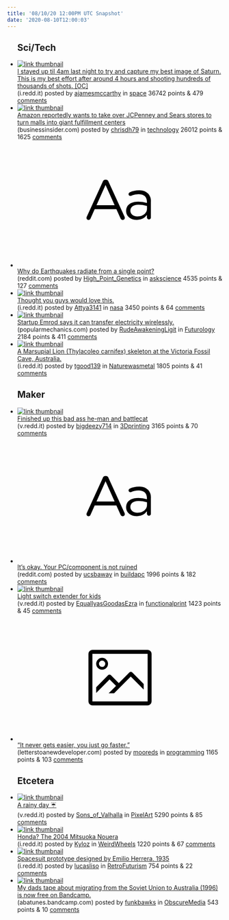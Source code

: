 ```yaml
---
title: '08/10/20 12:00PM UTC Snapshot'
date: '2020-08-10T12:00:03'
---
```

<ul>
<h2>Sci/Tech</h2>

<li><a href='https://i.redd.it/g919tebr31g51.jpg'><img src='https://b.thumbs.redditmedia.com/f99lYFuXywdGk_uiXA40rvW5fFg82dL7atrpLiAqreg.jpg' alt='link thumbnail'></a><div><div class='linkTitle'><a href='https://i.redd.it/g919tebr31g51.jpg'>I stayed up til 4am last night to try and capture my best image of Saturn. This is my best effort after around 4 hours and shooting hundreds of thousands of shots. [OC]</a></div>(i.redd.it) posted by <a href='https://www.reddit.com/user/ajamesmccarthy'>ajamesmccarthy</a> in <a href='https://www.reddit.com/r/space'>space</a> 36742 points & 479 <a href='https://www.reddit.com/r/space/comments/i6pi0k/i_stayed_up_til_4am_last_night_to_try_and_capture/'>comments</a></div></li>

<li><a href='https://www.businessinsider.com/amazon-looks-to-turn-malls-into-giant-fulfillment-centers-report-2020-8'><img src='https://b.thumbs.redditmedia.com/KgLcajbs3Z4pF2S2R_1z_1cbrQM5Sh0cozHlFJao8NY.jpg' alt='link thumbnail'></a><div><div class='linkTitle'><a href='https://www.businessinsider.com/amazon-looks-to-turn-malls-into-giant-fulfillment-centers-report-2020-8'>Amazon reportedly wants to take over JCPenney and Sears stores to turn malls into giant fulfillment centers</a></div>(businessinsider.com) posted by <a href='https://www.reddit.com/user/chrisdh79'>chrisdh79</a> in <a href='https://www.reddit.com/r/technology'>technology</a> 26012 points & 1625 <a href='https://www.reddit.com/r/technology/comments/i6rj8f/amazon_reportedly_wants_to_take_over_jcpenney_and/'>comments</a></div></li>

<li><a href='https://www.reddit.com/r/askscience/comments/i6jbzq/why_do_earthquakes_radiate_from_a_single_point/'><svg version='1.1' viewBox='-34 -12 104 64' preserveAspectRatio='xMidYMid slice' xmlns='http://www.w3.org/2000/svg' xmlns:xlink='http://www.w3.org/1999/xlink'>
    <title>text link thumbnail</title>
    <path d='M12.19,8.84a1.45,1.45,0,0,0-1.4-1h-.12a1.46,1.46,0,0,0-1.42,1L1.14,26.56a1.29,1.29,0,0,0-.14.59,1,1,0,0,0,1,1,1.12,1.12,0,0,0,1.08-.77l2.08-4.65h11l2.08,4.59a1.24,1.24,0,0,0,1.12.83,1.08,1.08,0,0,0,1.08-1.08,1.64,1.64,0,0,0-.14-.57ZM6.08,20.71l4.59-10.22,4.6,10.22Z'>
    </path>
    <path d='M32.24,14.78A6.35,6.35,0,0,0,27.6,13.2a11.36,11.36,0,0,0-4.7,1,1,1,0,0,0-.58.89,1,1,0,0,0,.94.92,1.23,1.23,0,0,0,.39-.08,8.87,8.87,0,0,1,3.72-.81c2.7,0,4.28,1.33,4.28,3.92v.5a15.29,15.29,0,0,0-4.42-.61c-3.64,0-6.14,1.61-6.14,4.64v.05c0,2.95,2.7,4.48,5.37,4.48a6.29,6.29,0,0,0,5.19-2.48V26.9a1,1,0,0,0,1,1,1,1,0,0,0,1-1.06V19A5.71,5.71,0,0,0,32.24,14.78Zm-.56,7.7c0,2.28-2.17,3.89-4.81,3.89-1.94,0-3.61-1.06-3.61-2.86v-.06c0-1.8,1.5-3,4.2-3a15.2,15.2,0,0,1,4.22.61Z'>
    </path>
    </svg></a><div><div class='linkTitle'><a href='https://www.reddit.com/r/askscience/comments/i6jbzq/why_do_earthquakes_radiate_from_a_single_point/'>Why do Earthquakes radiate from a single point?</a></div>(reddit.com) posted by <a href='https://www.reddit.com/user/High_Point_Genetics'>High_Point_Genetics</a> in <a href='https://www.reddit.com/r/askscience'>askscience</a> 4535 points & 127 <a href='https://www.reddit.com/r/askscience/comments/i6jbzq/why_do_earthquakes_radiate_from_a_single_point/'>comments</a></div></li>

<li><a href='https://i.redd.it/ps3uqet8pzf51.jpg'><img src='https://a.thumbs.redditmedia.com/_yTytk5FpqS8sI2gAI-zwblVICDGfsHy63ZKjqh4uS0.jpg' alt='link thumbnail'></a><div><div class='linkTitle'><a href='https://i.redd.it/ps3uqet8pzf51.jpg'>Thought you guys would love this.</a></div>(i.redd.it) posted by <a href='https://www.reddit.com/user/Attya3141'>Attya3141</a> in <a href='https://www.reddit.com/r/nasa'>nasa</a> 3450 points & 64 <a href='https://www.reddit.com/r/nasa/comments/i6kizr/thought_you_guys_would_love_this/'>comments</a></div></li>

<li><a href='https://www.popularmechanics.com/science/a33522699/wireless-electricity-new-zealand/'><img src='https://b.thumbs.redditmedia.com/t33bOscGyn95gsifXLLZeRwxqzE77l8cdBHkHOCnydg.jpg' alt='link thumbnail'></a><div><div class='linkTitle'><a href='https://www.popularmechanics.com/science/a33522699/wireless-electricity-new-zealand/'>Startup Emrod says it can transfer electricity wirelessly.</a></div>(popularmechanics.com) posted by <a href='https://www.reddit.com/user/RudeAwakeningLigit'>RudeAwakeningLigit</a> in <a href='https://www.reddit.com/r/Futurology'>Futurology</a> 2184 points & 411 <a href='https://www.reddit.com/r/Futurology/comments/i6ibzn/startup_emrod_says_it_can_transfer_electricity/'>comments</a></div></li>

<li><a href='https://i.redd.it/t4cl7bomt2g51.jpg'><img src='https://b.thumbs.redditmedia.com/boKM91tcF0jG2Bclk_KlCBG5dnWQpHmylPIE6mO4KmQ.jpg' alt='link thumbnail'></a><div><div class='linkTitle'><a href='https://i.redd.it/t4cl7bomt2g51.jpg'>A Marsupial Lion (Thylacoleo carnifex) skeleton at the Victoria Fossil Cave, Australia.</a></div>(i.redd.it) posted by <a href='https://www.reddit.com/user/tgood139'>tgood139</a> in <a href='https://www.reddit.com/r/Naturewasmetal'>Naturewasmetal</a> 1805 points & 41 <a href='https://www.reddit.com/r/Naturewasmetal/comments/i6vd1k/a_marsupial_lion_thylacoleo_carnifex_skeleton_at/'>comments</a></div></li>

<h2>Maker</h2>

<li><a href='https://v.redd.it/8irbi9h2h1g51'><img src='https://b.thumbs.redditmedia.com/XvEX_igaLiIscoKw5ngispQEVTJ5amL11BFe6Z-ZuTY.jpg' alt='link thumbnail'></a><div><div class='linkTitle'><a href='https://v.redd.it/8irbi9h2h1g51'>Finished up this bad ass he-man and battlecat</a></div>(v.redd.it) posted by <a href='https://www.reddit.com/user/bigdeezy714'>bigdeezy714</a> in <a href='https://www.reddit.com/r/3Dprinting'>3Dprinting</a> 3165 points & 70 <a href='https://www.reddit.com/r/3Dprinting/comments/i6qtsb/finished_up_this_bad_ass_heman_and_battlecat/'>comments</a></div></li>

<li><a href='https://www.reddit.com/r/buildapc/comments/i6qxbk/its_okay_your_pccomponent_is_not_ruined/'><svg version='1.1' viewBox='-34 -12 104 64' preserveAspectRatio='xMidYMid slice' xmlns='http://www.w3.org/2000/svg' xmlns:xlink='http://www.w3.org/1999/xlink'>
    <title>text link thumbnail</title>
    <path d='M12.19,8.84a1.45,1.45,0,0,0-1.4-1h-.12a1.46,1.46,0,0,0-1.42,1L1.14,26.56a1.29,1.29,0,0,0-.14.59,1,1,0,0,0,1,1,1.12,1.12,0,0,0,1.08-.77l2.08-4.65h11l2.08,4.59a1.24,1.24,0,0,0,1.12.83,1.08,1.08,0,0,0,1.08-1.08,1.64,1.64,0,0,0-.14-.57ZM6.08,20.71l4.59-10.22,4.6,10.22Z'>
    </path>
    <path d='M32.24,14.78A6.35,6.35,0,0,0,27.6,13.2a11.36,11.36,0,0,0-4.7,1,1,1,0,0,0-.58.89,1,1,0,0,0,.94.92,1.23,1.23,0,0,0,.39-.08,8.87,8.87,0,0,1,3.72-.81c2.7,0,4.28,1.33,4.28,3.92v.5a15.29,15.29,0,0,0-4.42-.61c-3.64,0-6.14,1.61-6.14,4.64v.05c0,2.95,2.7,4.48,5.37,4.48a6.29,6.29,0,0,0,5.19-2.48V26.9a1,1,0,0,0,1,1,1,1,0,0,0,1-1.06V19A5.71,5.71,0,0,0,32.24,14.78Zm-.56,7.7c0,2.28-2.17,3.89-4.81,3.89-1.94,0-3.61-1.06-3.61-2.86v-.06c0-1.8,1.5-3,4.2-3a15.2,15.2,0,0,1,4.22.61Z'>
    </path>
    </svg></a><div><div class='linkTitle'><a href='https://www.reddit.com/r/buildapc/comments/i6qxbk/its_okay_your_pccomponent_is_not_ruined/'>It’s okay. Your PC/component is not ruined</a></div>(reddit.com) posted by <a href='https://www.reddit.com/user/ucsbaway'>ucsbaway</a> in <a href='https://www.reddit.com/r/buildapc'>buildapc</a> 1996 points & 182 <a href='https://www.reddit.com/r/buildapc/comments/i6qxbk/its_okay_your_pccomponent_is_not_ruined/'>comments</a></div></li>

<li><a href='https://v.redd.it/xgwxsikq12g51'><img src='https://a.thumbs.redditmedia.com/KAY1sZauXmKXeBEvxm2AzxDKcqj2Q1OUKkbnYUuHbK4.jpg' alt='link thumbnail'></a><div><div class='linkTitle'><a href='https://v.redd.it/xgwxsikq12g51'>Light switch extender for kids</a></div>(v.redd.it) posted by <a href='https://www.reddit.com/user/EquallyasGoodasEzra'>EquallyasGoodasEzra</a> in <a href='https://www.reddit.com/r/functionalprint'>functionalprint</a> 1423 points & 45 <a href='https://www.reddit.com/r/functionalprint/comments/i6suiz/light_switch_extender_for_kids/'>comments</a></div></li>

<li><a href='https://letterstoanewdeveloper.com/2020/04/27/it-never-gets-easier-you-just-go-faster/'><svg version='1.1' viewBox='-34 -14 104 64' preserveAspectRatio='xMidYMid meet' xmlns='http://www.w3.org/2000/svg' xmlns:xlink='http://www.w3.org/1999/xlink'>
    <title>link thumbnail</title>
    <path d='M32,4H4A2,2,0,0,0,2,6V30a2,2,0,0,0,2,2H32a2,2,0,0,0,2-2V6A2,2,0,0,0,32,4ZM4,30V6H32V30Z'></path>
    <path d='M8.92,14a3,3,0,1,0-3-3A3,3,0,0,0,8.92,14Zm0-4.6A1.6,1.6,0,1,1,7.33,11,1.6,1.6,0,0,1,8.92,9.41Z'></path>
    <path d='M22.78,15.37l-5.4,5.4-4-4a1,1,0,0,0-1.41,0L5.92,22.9v2.83l6.79-6.79L16,22.18l-3.75,3.75H15l8.45-8.45L30,24V21.18l-5.81-5.81A1,1,0,0,0,22.78,15.37Z'></path>
    </svg></a><div><div class='linkTitle'><a href='https://letterstoanewdeveloper.com/2020/04/27/it-never-gets-easier-you-just-go-faster/'>“It never gets easier, you just go faster.”</a></div>(letterstoanewdeveloper.com) posted by <a href='https://www.reddit.com/user/mooreds'>mooreds</a> in <a href='https://www.reddit.com/r/programming'>programming</a> 1165 points & 103 <a href='https://www.reddit.com/r/programming/comments/i6wex0/it_never_gets_easier_you_just_go_faster/'>comments</a></div></li>

<h2>Etcetera</h2>

<li><a href='https://v.redd.it/kc80zb5s50g51'><img src='https://b.thumbs.redditmedia.com/ezQJedV7tUL16jxQf6PC5iwSCkS9fTFGq3v4g27aUGE.jpg' alt='link thumbnail'></a><div><div class='linkTitle'><a href='https://v.redd.it/kc80zb5s50g51'>A rainy day ☔</a></div>(v.redd.it) posted by <a href='https://www.reddit.com/user/Sons_of_Valhalla'>Sons_of_Valhalla</a> in <a href='https://www.reddit.com/r/PixelArt'>PixelArt</a> 5290 points & 85 <a href='https://www.reddit.com/r/PixelArt/comments/i6m2gr/a_rainy_day/'>comments</a></div></li>

<li><a href='https://i.redd.it/hvsuwq0i0zf51.jpg'><img src='https://b.thumbs.redditmedia.com/PLb7W4YaihD5WXi1oqZISChyUsq0AlGSwcdq-rAKqhc.jpg' alt='link thumbnail'></a><div><div class='linkTitle'><a href='https://i.redd.it/hvsuwq0i0zf51.jpg'>Honda? The 2004 Mitsuoka Nouera</a></div>(i.redd.it) posted by <a href='https://www.reddit.com/user/Kyloz'>Kyloz</a> in <a href='https://www.reddit.com/r/WeirdWheels'>WeirdWheels</a> 1220 points & 67 <a href='https://www.reddit.com/r/WeirdWheels/comments/i6ijx1/honda_the_2004_mitsuoka_nouera/'>comments</a></div></li>

<li><a href='https://i.redd.it/qbd5g017l3g51.jpg'><img src='https://b.thumbs.redditmedia.com/xLpe_PEBCM4a9dmLsryu3LGMMQb9F8iWrKRQEW65pMY.jpg' alt='link thumbnail'></a><div><div class='linkTitle'><a href='https://i.redd.it/qbd5g017l3g51.jpg'>Spacesuit prototype designed by Emilio Herrera, 1935</a></div>(i.redd.it) posted by <a href='https://www.reddit.com/user/lucasliso'>lucasliso</a> in <a href='https://www.reddit.com/r/RetroFuturism'>RetroFuturism</a> 754 points & 22 <a href='https://www.reddit.com/r/RetroFuturism/comments/i6xp0o/spacesuit_prototype_designed_by_emilio_herrera/'>comments</a></div></li>

<li><a href='https://abatunes.bandcamp.com/releases'><img src='https://b.thumbs.redditmedia.com/dNXgOmIFqSbcuUTruSW0ipA5PfB_4wULVw0MMFtic4o.jpg' alt='link thumbnail'></a><div><div class='linkTitle'><a href='https://abatunes.bandcamp.com/releases'>My dads tape about migrating from the Soviet Union to Australia (1996) is now free on Bandcamp.</a></div>(abatunes.bandcamp.com) posted by <a href='https://www.reddit.com/user/funkbawks'>funkbawks</a> in <a href='https://www.reddit.com/r/ObscureMedia'>ObscureMedia</a> 543 points & 10 <a href='https://www.reddit.com/r/ObscureMedia/comments/i6iemc/my_dads_tape_about_migrating_from_the_soviet/'>comments</a></div></li>

</ul>
